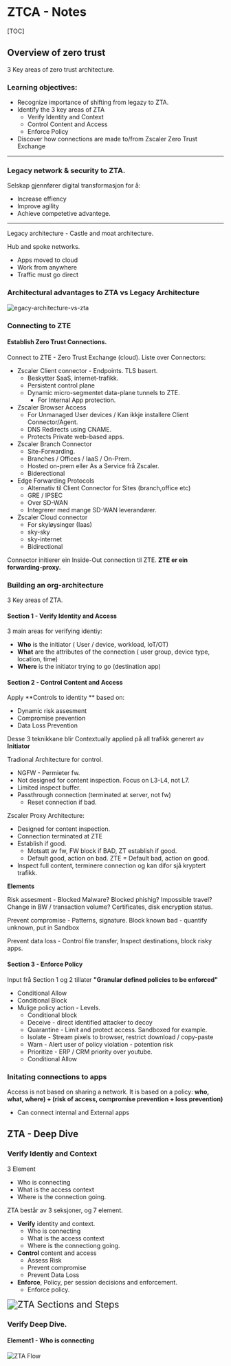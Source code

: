 # ZTCA - Notes

[TOC]



## Overview of zero trust

3 Key areas of zero trust architecture. 

### Learning objectives: 

* Recognize importance of shifting from legazy to ZTA. 
* Identify the 3 key areas of ZTA
  * Verify Identity and Context
  * Control Content and Access
  * Enforce Policy
* Discover how connections are made to/from Zscaler Zero Trust Exchange

-----------------------------------------------------

### Legacy network & security to ZTA. 

Selskap gjennfører digital transformasjon for å: 

* Increase effiency 
* Improve agility 
* Achieve competetive advantege. 

-------------------

Legacy architecture - Castle and moat architecture. 

Hub and spoke networks. 

* Apps moved to cloud 
* Work from anywhere 
* Traffic must go direct



### Architectural advantages to ZTA vs Legacy Architecture

![egacy-architecture-vs-zta](assets/legacy-architecture-vs-zta.png)

### Connecting to ZTE

#### Establish Zero Trust Connections. 

Connect to ZTE - Zero Trust Exchange (cloud). 
Liste over Connectors: 

* Zscaler Client connector - Endpoints.  TLS basert. 
  * Beskytter SaaS, internet-trafikk. 
  * Persistent control plane
  * Dynamic micro-segmentet data-plane tunnels to ZTE. 
    * For Internal App protection. 
* Zscaler Browser Access
  * For Unmanaged User devices /  Kan ikkje installere Client Connector/Agent. 
  * DNS Redirects using CNAME. 
  * Protects Private web-based apps. 
* Zscaler Branch Connector 
  * Site-Forwarding. 
  * Branches / Offices / IaaS / On-Prem. 
  * Hosted on-prem eller As a Service frå Zscaler. 
  * Biderectional 
* Edge Forwarding Protocols 
  * Alternativ til Client Connector for Sites (branch,office etc)
  * GRE / IPSEC
  * Over SD-WAN
  * Integrerer med mange SD-WAN leverandører. 
* Zscaler Cloud connector 
  * For skyløysinger (Iaas)
  * sky-sky
  * sky-internet
  * Bidirectional

Connector initierer ein Inside-Out connection til ZTE.  **ZTE er ein forwarding-proxy.** 

### Building an org-architecture
3 Key areas of ZTA. 

#### Section 1 - Verify Identity and Access 

3 main areas for verifying identiy: 

* **Who** is the initiator   ( User / device, workload, IoT/OT)
* **What** are the attributes of the connection ( user group, device type, location, time)
* **Where** is the initiator trying to go (destination app)

#### Section 2 - Control Content and Access

Apply **Controls to identity ** based on: 

* Dynamic risk assesment 
* Compromise prevention 
* Data Loss Prevention 

Desse 3 teknikkane blir Contextually applied på all trafikk generert av **Initiator**

Tradional Architecture for control. 

* NGFW - Permieter fw. 
* Not designed for content inspection.  Focus on L3-L4, not L7. 
* Limited inspect buffer. 
* Passthrough connection (terminated at server, not fw)
  * Reset connection if bad. 

Zscaler Proxy Architecture: 

* Designed for content inspection. 
* Connection terminated at ZTE
* Establish if good. 
  * Motsatt av fw,  FW block if BAD,  ZT establish if good. 
  * Default good, action on bad. ZTE = Default bad, action on good. 
* Inspect full content, terminere connection og kan difor sjå kryptert trafikk. 

**Elements**

Risk assesment -  Blocked Malware? Blocked phishig? Impossible travel? Change in BW / transaction volume? Certificates, disk encryption status. 

Prevent compromise - Patterns, signature.  Block known bad - quantify unknown, put in Sandbox

Prevent data loss - Control file transfer, Inspect destinations, block risky apps. 

#### Section 3 - Enforce Policy 

Input frå Section 1 og 2 tillater **"Granular defined policies to be enforced"**

* Conditional Allow 
* Conditional Block 
* Mulige policy action - Levels. 
  * Conditional block 
  * Deceive - direct identified attacker to decoy
  * Quarantine - Limit and protect access.  Sandboxed for example. 
  * Isolate - Stream pixels to browser, restrict download / copy-paste
  * Warn - Alert user of policy violation - potention risk 
  * Prioritize - ERP / CRM priority over youtube. 
  * Conditional Allow 



### Initating connections to apps 

Access is not based on sharing a network.  It is based on a policy: 
**who, what, where) + (risk of access, compromise prevention + loss prevention)** 

* Can connect internal and External apps



## ZTA - Deep Dive

### Verify Identiy and Context 

3 Element

* Who is connecting
* What is the access context 
* Where is the connection going. 

ZTA består av 3 seksjoner, og 7 element. 

* **Verify** identity and context. 
  * Who is connecting 
  * What is the access context 
  * Where is the connectiong going. 
* **Control** content and access 
  * Assess Risk 
  * Prevent compromise
  * Prevent Data Loss
* **Enforce**,  Policy, per session decisions and enforcement. 
  * Enforce policy. 

<img src="assets/ZTA-Sections-and-steps.png" alt="ZTA Sections and Steps" style="zoom:150%;" />

### Verify Deep Dive. 

#### Element1 - Who is connecting


![ZTA Flow](assets/ZTA-Flow.png)
